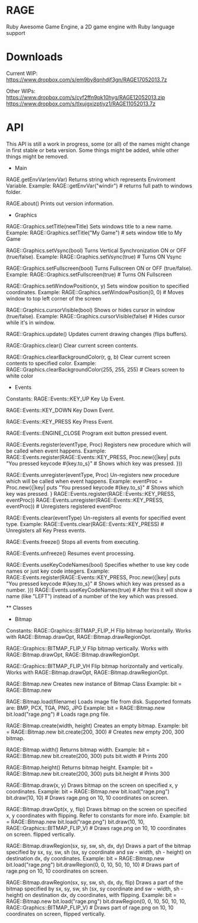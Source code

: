 RAGE
====

Ruby Awesome Game Engine, a 2D game engine with Ruby language support

Downloads
====

Current WIP: https://www.dropbox.com/s/em9by8qnhdjf3gn/RAGE17052013.7z

Other WIPs:
https://www.dropbox.com/s/cyf2ffn9pk10hyg/RAGE12052013.zip
https://www.dropbox.com/s/tlxujgxizptiyz1/RAGE11052013.7z

API
====

This API is still a work in progress, some (or all) of the names might change in first stable or beta version. 
Some things might be added, while other things might be removed.

* Main

RAGE.getEnvVar(envVar)
Returns string which represents Enviroment Variable.
Example:
RAGE::getEnvVar("windir") # returns full path to windows folder.

RAGE.about()
Prints out version information.

* Graphics

RAGE::Graphics.setTitle(newTitle)
Sets windows title to a new name.
Example:
RAGE::Graphics.setTitle("My Game") # sets window title to My Game

RAGE::Graphics.setVsync(bool)
Turns Vertical Synchronization ON or OFF (true/false).
Example:
RAGE::Graphics.setVsync(true) # Turns ON Vsync

RAGE::Graphics.setFullscreen(bool)
Turns Fullscreen ON or OFF (true/false).
Example:
RAGE::Graphics.setFullscreen(true) # Turns ON Fullscreen

RAGE::Graphics.setWindowPosition(x, y)
Sets window position to specified coordinates.
Example:
RAGE::Graphics.setWindowPosition(0, 0) # Moves window to top left corner of the screen

RAGE::Graphics.cursorVisible(bool)
Shows or hides cursor in window (true/false).
Example:
RAGE::Graphics.cursorVisible(false) # Hides cursor while it's in window.

RAGE::Graphics.update()
Updates current drawing changes (flips buffers).

RAGE::Graphics.clear()
Clear current screen contents.

RAGE::Graphics.clearBackgroundColor(r, g, b)
Clear current screen contents to specified color.
Example:
RAGE::Graphics.clearBackgroundColor(255, 255, 255) # Clears screen to white color


* Events

Constants:
RAGE::Events::KEY_UP
Key Up Event.

RAGE::Events::KEY_DOWN
Key Down Event.

RAGE::Events::KEY_PRESS
Key Press Event.

RAGE::Events::ENGINE_CLOSE
Program exit button pressed event.

RAGE::Events.register(eventType, Proc)
Registers new procedure which will be called when event happens.
Example:
RAGE::Events.register(RAGE::Events::KEY_PRESS, Proc.new({|key|
  puts "You pressed keycode #{key.to_s}" # Shows which key was pressed.
}))

RAGE::Events.unregister(eventType, Proc)
Un-registers new procedure which will be called when event happens.
Example:
eventProc = Proc.new({|key|
  puts "You pressed keycode #{key.to_s}" # Shows which key was pressed.
}
RAGE::Events.register(RAGE::Events::KEY_PRESS, eventProc))
RAGE::Events.unregister(RAGE::Events::KEY_PRESS, eventProc)) # Unregisters registered eventProc

RAGE::Events.clear(eventType)
Un-registers all events for specified event type.
Example:
RAGE::Events.clear(RAGE::Events::KEY_PRESS) # Unregisters all Key Press events.

RAGE::Events.freeze()
Stops all events from executing.

RAGE::Events.unfreeze()
Resumes event processing.

RAGE::Events.useKeyCodeNames(bool)
Specifies whether to use key code names or just key code integers.
Example:
RAGE::Events.register(RAGE::Events::KEY_PRESS, Proc.new({|key|
  puts "You pressed keycode #{key.to_s}" # Shows which key was pressed as a number.
}))
RAGE::Events.useKeyCodeNames(true) # After this it will show a name (like "LEFT") instead of a number of the key which was pressed.

** Classes

* Bitmap

Constants:
RAGE::Graphics::BITMAP_FLIP_H
Flip bitmap horizontally.
Works with RAGE::Bitmap.drawOpt, RAGE::Bitmap.drawRegionOpt.

RAGE::Graphics::BITMAP_FLIP_V
Flip bitmap vertically.
Works with RAGE::Bitmap.drawOpt, RAGE::Bitmap.drawRegionOpt.

RAGE::Graphics::BITMAP_FLIP_VH
Flip bitmap horizontally and vertically.
Works with RAGE::Bitmap.drawOpt, RAGE::Bitmap.drawRegionOpt.

RAGE::Bitmap.new
Creates new instance of Bitmap Class
Example:
bit = RAGE::Bitmap.new

RAGE::Bitmap.load(filename)
Loads image file from disk. Supported formats are: BMP, PCX, TGA, PNG, JPG
Example:
bit = RAGE::Bitmap.new
bit.load("rage.png") # Loads rage.png file.

RAGE::Bitmap.create(width, height)
Creates an empty bitmap.
Example:
bit = RAGE::Bitmap.new
bit.create(200, 300) # Creates new empty 200, 300 bitmap.

RAGE::Bitmap.width()
Returns bitmap width.
Example:
bit = RAGE::Bitmap.new
bit.create(200, 300)
puts bit.width # Prints 200

RAGE::Bitmap.height()
Returns bitmap height.
Example:
bit = RAGE::Bitmap.new
bit.create(200, 300)
puts bit.height # Prints 300

RAGE::Bitmap.draw(x, y)
Draws bitmap on the screen on specified x, y coordinates.
Example:
bit = RAGE::Bitmap.new
bit.load("rage.png")
bit.draw(10, 10) # Draws rage.png on 10, 10 coordinates on screen.

RAGE::Bitmap.drawOpt(x, y, flip)
Draws bitmap on the screen on specified x, y coordinates with flipping. Refer to constants for more info.
Example:
bit = RAGE::Bitmap.new
bit.load("rage.png")
bit.draw(10, 10, RAGE::Graphics::BITMAP_FLIP_V) # Draws rage.png on 10, 10 coordinates on screen. flipped vertically.

RAGE::Bitmap.drawRegion(sx, sy, sw, sh, dx, dy)
Draws a part of the bitmap specified by sx, sy, sw, sh (sx, sy coordinate and sw - width, sh - height) on destination dx, dy coordinates.
Example:
bit = RAGE::Bitmap.new
bit.load("rage.png")
bit.drawRegion(0, 0, 10, 50, 10, 10) # Draws part of rage.png on 10, 10 coordinates on screen.

RAGE::Bitmap.drawRegion(sx, sy, sw, sh, dx, dy, flip)
Draws a part of the bitmap specified by sx, sy, sw, sh (sx, sy coordinate and sw - width, sh - height) on destination dx, dy coordinates, with flipping.
Example:
bit = RAGE::Bitmap.new
bit.load("rage.png")
bit.drawRegion(0, 0, 10, 50, 10, 10, RAGE::Graphics::BITMAP_FLIP_V) # Draws part of rage.png on 10, 10 coordinates on screen, flipped vertically.








